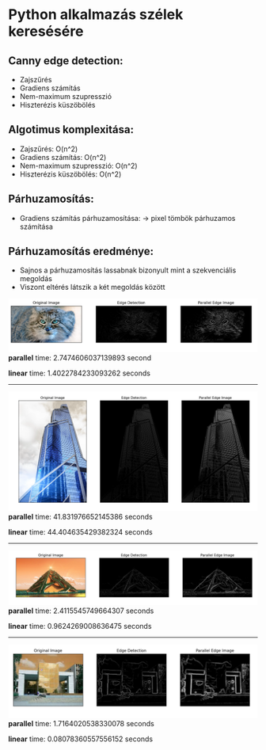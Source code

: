 # Python alkalmazás szélek keresésére

## Canny edge detection:
- Zajszűrés
- Gradiens számítás
- Nem-maximum szupresszió
- Hiszterézis küszöbölés

## Algotimus komplexitása:
- Zajszűrés: O(n^2)
- Gradiens számítás: O(n^2)
- Nem-maximum szupresszió: O(n^2)
- Hiszterézis küszöbölés: O(n^2)

## Párhuzamosítás:
- Gradiens számítás párhuzamosítása: 
    -> pixel tömbök párhuzamos számítása

## Párhuzamosítás eredménye:
- Sajnos a párhuzamosítás lassabnak bizonyult mint a szekvenciális megoldás
- Viszont eltérés látszik a két megoldás között

![cat](./pictures/cat.png)
<b>parallel</b> time: 2.7474606037139893 second

<b>linear</b> time: 1.4022784233093262 seconds

---
![tower](./pictures/tower.png)
<b>parallel</b> time: 41.831976652145386 seconds

<b>linear</b> time: 44.404635429382324 seconds

---
![pyramid](./pictures/pyramid.png)
<b>parallel</b> time: 2.4115545749664307 seconds

<b>linear</b> time: 0.9624269008636475 seconds

---
![me](./pictures/me.png)
<b>parallel</b> time: 1.7164020538330078 seconds

<b>linear</b> time: 0.08078360557556152 seconds
